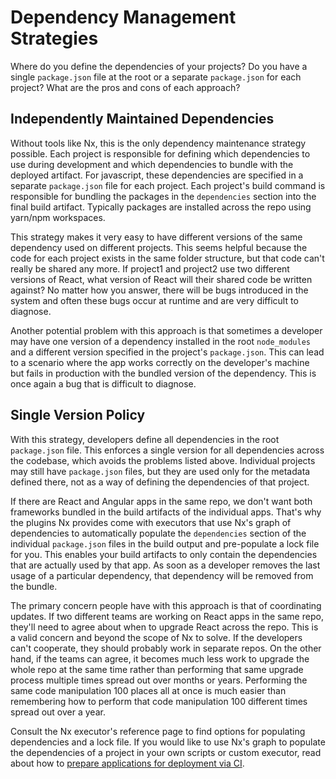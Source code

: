 # Dependency Management Strategies

Where do you define the dependencies of your projects? Do you have a single `package.json` file at the root or a separate `package.json` for each project? What are the pros and cons of each approach?

## Independently Maintained Dependencies

Without tools like Nx, this is the only dependency maintenance strategy possible. Each project is responsible for defining which dependencies to use during development and which dependencies to bundle with the deployed artifact. For javascript, these dependencies are specified in a separate `package.json` file for each project. Each project's build command is responsible for bundling the packages in the `dependencies` section into the final build artifact. Typically packages are installed across the repo using yarn/npm workspaces.

This strategy makes it very easy to have different versions of the same dependency used on different projects. This seems helpful because the code for each project exists in the same folder structure, but that code can't really be shared any more. If project1 and project2 use two different versions of React, what version of React will their shared code be written against? No matter how you answer, there will be bugs introduced in the system and often these bugs occur at runtime and are very difficult to diagnose.

Another potential problem with this approach is that sometimes a developer may have one version of a dependency installed in the root `node_modules` and a different version specified in the project's `package.json`. This can lead to a scenario where the app works correctly on the developer's machine but fails in production with the bundled version of the dependency. This is once again a bug that is difficult to diagnose.

## Single Version Policy

With this strategy, developers define all dependencies in the root `package.json` file. This enforces a single version for all dependencies across the codebase, which avoids the problems listed above. Individual projects may still have `package.json` files, but they are used only for the metadata defined there, not as a way of defining the dependencies of that project.

If there are React and Angular apps in the same repo, we don't want both frameworks bundled in the build artifacts of the individual apps. That's why the plugins Nx provides come with executors that use Nx's graph of dependencies to automatically populate the `dependencies` section of the individual `package.json` files in the build output and pre-populate a lock file for you. This enables your build artifacts to only contain the dependencies that are actually used by that app. As soon as a developer removes the last usage of a particular dependency, that dependency will be removed from the bundle.

The primary concern people have with this approach is that of coordinating updates. If two different teams are working on React apps in the same repo, they'll need to agree about when to upgrade React across the repo. This is a valid concern and beyond the scope of Nx to solve. If the developers can't cooperate, they should probably work in separate repos. On the other hand, if the teams can agree, it becomes much less work to upgrade the whole repo at the same time rather than performing that same upgrade process multiple times spread out over months or years. Performing the same code manipulation 100 places all at once is much easier than remembering how to perform that code manipulation 100 different times spread out over a year.

Consult the Nx executor's reference page to find options for populating dependencies and a lock file. If you would like to use Nx's graph to populate the dependencies of a project in your own scripts or custom executor, read about how to [prepare applications for deployment via CI](/recipes/ci/ci-deployment).
